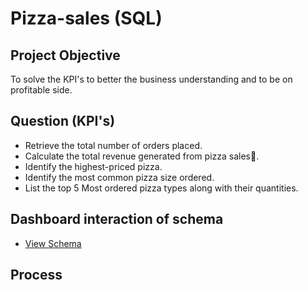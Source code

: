 # Pizza-sales (SQL)
## Project Objective 
To solve the KPI's to better the business understanding and to be on profitable side.
## Question (KPI's)
- Retrieve the total number of orders placed.
- Calculate the total revenue generated from pizza sales🍕.
- Identify the highest-priced pizza.
- Identify the most common pizza size ordered.
- List the top 5 Most ordered pizza types along with their quantities.
## Dashboard interaction of schema 
- <a href= "https://github.com/Ayankhannn/Pizza-Sales---SQL/blob/main/schema.png">View Schema<a/>
## Process

